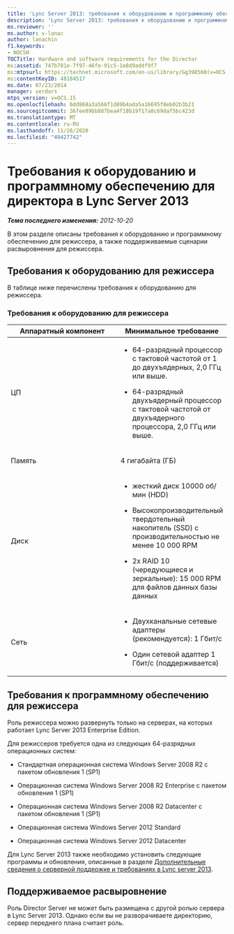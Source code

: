 ```yaml
---
title: 'Lync Server 2013: требования к оборудованию и программному обеспечению для директора'
description: 'Lync Server 2013: требования к оборудованию и программному обеспечению для режиссера.'
ms.reviewer: ''
ms.author: v-lanac
author: lanachin
f1.keywords:
- NOCSH
TOCTitle: Hardware and software requirements for the Director
ms:assetid: 747b701e-7f97-46fe-91c5-1e8d9addf9f7
ms:mtpsurl: https://technet.microsoft.com/en-us/library/Gg398560(v=OCS.15)
ms:contentKeyID: 48184517
ms.date: 07/23/2014
manager: serdars
mtps_version: v=OCS.15
ms.openlocfilehash: 6dd868a3a566f1d89b4ada5a16695f8eb02b3b21
ms.sourcegitcommit: 36fee89bb887bea4f18b19f17a8c69daf5bc423d
ms.translationtype: MT
ms.contentlocale: ru-RU
ms.lasthandoff: 11/26/2020
ms.locfileid: "49427742"
---
```

# <a name="hardware-and-software-requirements-for-the-director-in-lync-server-2013"></a>Требования к оборудованию и программному обеспечению для директора в Lync Server 2013

<div data-xmlns="http://www.w3.org/1999/xhtml">

<div class="topic" data-xmlns="http://www.w3.org/1999/xhtml" data-msxsl="urn:schemas-microsoft-com:xslt" data-cs="https://msdn.microsoft.com/">

<div data-asp="https://msdn2.microsoft.com/asp">



</div>

<div id="mainSection">

<div id="mainBody">

<span> </span>

_**Тема последнего изменения:** 2012-10-20_

В этом разделе описаны требования к оборудованию и программному обеспечению для режиссера, а также поддерживаемые сценарии расвыровнения для режиссера.

<div>

## <a name="hardware-requirements-for-the-director"></a>Требования к оборудованию для режиссера

В таблице ниже перечислены требования к оборудованию для режиссера.

### <a name="hardware-requirements-for-the-director"></a>Требования к оборудованию для режиссера

<table>
<colgroup>
<col style="width: 50%" />
<col style="width: 50%" />
</colgroup>
<thead>
<tr class="header">
<th>Аппаратный компонент</th>
<th>Минимальное требование</th>
</tr>
</thead>
<tbody>
<tr class="odd">
<td><p>ЦП</p></td>
<td><ul>
<li><p>64-разрядный процессор с тактовой частотой от 1 до двухъядерных, 2,0 ГГц или выше.</p></li>
<li><p>64-разрядный двухъядерный процессор с тактовой частотой от двухъядерного процессора, 2,0 ГГц или выше.</p></li>
</ul></td>
</tr>
<tr class="even">
<td><p>Память</p></td>
<td><p>4 гигабайта (ГБ)</p></td>
</tr>
<tr class="odd">
<td><p>Диск</p></td>
<td><ul>
<li><p>жесткий диск 10000 об/мин (HDD)</p></li>
<li><p>Высокопроизводительный твердотельный накопитель (SSD) с производительностью не менее 10 000 RPM</p></li>
<li><p>2x RAID 10 (чередующиеся и зеркальные): 15 000 RPM для файлов данных базы данных</p></li>
</ul></td>
</tr>
<tr class="even">
<td><p>Сеть</p></td>
<td><ul>
<li><p>Двухканальные сетевые адаптеры (рекомендуется): 1 Гбит/с</p></li>
<li><p>Один сетевой адаптер 1 Гбит/с (поддерживается)</p></li>
</ul></td>
</tr>
</tbody>
</table>


</div>

<div>

## <a name="software-requirements-for-the-director"></a>Требования к программному обеспечению для режиссера

Роль режиссера можно развернуть только на серверах, на которых работает Lync Server 2013 Enterprise Edition.

Для режиссеров требуется одна из следующих 64-разрядных операционных систем:

  - Стандартная операционная система Windows Server 2008 R2 с пакетом обновления 1 (SP1)

  - Операционная система Windows Server 2008 R2 Enterprise с пакетом обновления 1 (SP1)

  - Операционная система Windows Server 2008 R2 Datacenter с пакетом обновления 1 (SP1)

  - Операционная система Windows Server 2012 Standard

  - Операционная система Windows Server 2012 Datacenter

Для Lync Server 2013 также необходимо установить следующие программы и обновления, описанные в разделе [Дополнительные сведения о серверной поддержке и требованиях в Lync server 2013](lync-server-2013-additional-server-support-and-requirements.md).

</div>

<div>

## <a name="supported-collocation"></a>Поддерживаемое расвыровнение

Роль Director Server не может быть размещена с другой ролью сервера в Lync Server 2013. Однако если вы не разворачиваете директорию, сервер переднего плана считает роль.

</div>

</div>

<span> </span>

</div>

</div>

</div>

